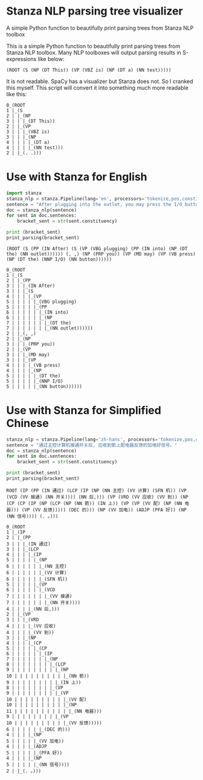 # Stanza NLP parsing tree visualizer 
A simple Python function to beautifully print parsing trees from Stanza NLP toolbox

This is a simple Python function to beautifully print parsing trees from Stanza NLP toolbox. 
Many NLP toolboxes will output parsing results in S-expressions like below: 

```
(ROOT (S (NP (DT This)) (VP (VBZ is) (NP (DT a) (NN test)))))
```

It is not readable. SpaCy has a visualizer but Stanza does not. So I cranked this myself. 
This script will convert it into something much more readable like this: 

```
0_(ROOT 
1 |_(S 
2 | |_(NP 
3 | | |_(DT This)) 
2 | |_(VP 
3 | | |_(VBZ is) 
3 | | |_(NP 
4 | | | |_(DT a) 
4 | | | |_(NN test))) 
2 | |_(. .)))
```

# Use with Stanza for English

```python
import stanza 
stanza_nlp = stanza.Pipeline(lang='en', processors='tokenize,pos,constituency')
sentence = "After plugging into the outlet, you may press the I/O button"
doc = stanza_nlp(sentence)
for sent in doc.sentences:
    bracket_sent = str(sent.constituency)

print (bracket_sent)
print_parsing(bracket_sent)
```

```
(ROOT (S (PP (IN After) (S (VP (VBG plugging) (PP (IN into) (NP (DT the) (NN outlet)))))) (, ,) (NP (PRP you)) (VP (MD may) (VP (VB press) (NP (DT the) (NNP I/O) (NN button))))))

0_(ROOT 
1 |_(S 
2 | |_(PP 
3 | | |_(IN After) 
3 | | |_(S 
4 | | | |_(VP 
5 | | | | |_(VBG plugging) 
5 | | | | |_(PP 
6 | | | | | |_(IN into) 
6 | | | | | |_(NP 
7 | | | | | | |_(DT the) 
7 | | | | | | |_(NN outlet)))))) 
2 | |_(, ,) 
2 | |_(NP 
3 | | |_(PRP you)) 
2 | |_(VP 
3 | | |_(MD may) 
3 | | |_(VP 
4 | | | |_(VB press) 
4 | | | |_(NP 
5 | | | | |_(DT the) 
5 | | | | |_(NNP I/O) 
5 | | | | |_(NN button))))))

```


# Use with Stanza for Simplified Chinese

```python
stanza_nlp = stanza.Pipeline(lang='zh-hans', processors='tokenize,pos,constituency')
sentence = "通过主控计算机接通开关后, 应收到箭上配电器反馈的加电好信号。"
doc = stanza_nlp(sentence)
for sent in doc.sentences:
    bracket_sent = str(sent.constituency)

print (bracket_sent)
print_parsing(bracket_sent)
```

```
ROOT (IP (PP (IN 通过) (LCP (IP (NP (NN 主控) (VV 计算) (SFN 机)) (VP (VCD (VV 接通) (NN 开关)))) (NN 后,))) (VP (VRD (VV 应收) (VV 到)) (NP (CP (CP (IP (NP (LCP (NP (NN 箭)) (IN 上)) (VP (VP (VV 配) (NP (NN 电器))) (VP (VV 反馈))))) (DEC 的))) (NP (VV 加电)) (ADJP (PFA 好)) (NP (NN 信号)))) (. 。)))

0_(ROOT 
1 |_(IP 
2 | |_(PP 
3 | | |_(IN 通过) 
3 | | |_(LCP 
4 | | | |_(IP 
5 | | | | |_(NP 
6 | | | | | |_(NN 主控) 
6 | | | | | |_(VV 计算) 
6 | | | | | |_(SFN 机)) 
5 | | | | |_(VP 
6 | | | | | |_(VCD 
7 | | | | | | |_(VV 接通) 
7 | | | | | | |_(NN 开关)))) 
4 | | | |_(NN 后,))) 
2 | |_(VP 
3 | | |_(VRD 
4 | | | |_(VV 应收) 
4 | | | |_(VV 到)) 
3 | | |_(NP 
4 | | | |_(CP 
5 | | | | |_(CP 
6 | | | | | |_(IP 
7 | | | | | | |_(NP 
8 | | | | | | | |_(LCP 
9 | | | | | | | | |_(NP 
10 | | | | | | | | | |_(NN 箭)) 
9 | | | | | | | | |_(IN 上)) 
8 | | | | | | | |_(VP 
9 | | | | | | | | |_(VP 
10 | | | | | | | | | |_(VV 配) 
10 | | | | | | | | | |_(NP 
11 | | | | | | | | | | |_(NN 电器))) 
9 | | | | | | | | |_(VP 
10 | | | | | | | | | |_(VV 反馈))))) 
6 | | | | | |_(DEC 的))) 
4 | | | |_(NP 
5 | | | | |_(VV 加电)) 
4 | | | |_(ADJP 
5 | | | | |_(PFA 好)) 
4 | | | |_(NP 
5 | | | | |_(NN 信号)))) 
2 | |_(. 。)))
```
